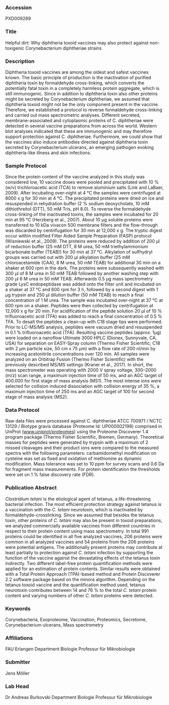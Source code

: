 ### Accession
PXD009289

### Title
Helpful dirt: Why diphtheria toxoid vaccines may also protect against non-toxigenic Corynebacterium diphtheriae strains

### Description
Diphtheria toxoid vaccines are among the oldest and safest vaccines known. The basic principle of production is the inactivation of purified diphtheria toxin by formaldehyde cross-linking, which converts the potentially fatal toxin in a completely harmless protein aggregate, which is still immunogenic. Since in addition to diphtheria toxin also other proteins might be secreted by Corynebacterium diphtheriae, we assumed that diphtheria toxoid might not be the only component present in the vaccine. Therefore, we established a protocol to reverse formaldehyde cross-linking and carried out mass spectrometric analyses. Different secreted, membrane-associated and cytoplasmic proteins of C. diphtheriae were detected in several vaccine preparations from across the world. Western blot analyses indicated that these are immunogenic and may therefore support protection against C. diphtheriae. Furthermore, we could show that the vaccines also induce antibodies directed against diphtheria toxin secreted by Corynebacterium ulcerans, an emerging pathogen evoking diphtheria-like illness and skin infections.

### Sample Protocol
Since the protein content of the vaccine analyzed in this study was considered low, 10 vaccine doses were pooled and precipitated with 10 % (w/v) trichloroacetic acid (TCA) to remove aluminium salts (Link and LaBaer, 2009). After incubating over-night at 4 °C the samples were centrifuged at 8000 x g for 30 min at 4 °C. The precipitated proteins were dried on ice and resuspended in rehydration buffer (2 % sodium deoxycholate, 10 mM dithiothreitol (DTT), 50 mM Tris, pH 8.0). To reverse the formaldehyde cross-linking of the inactivated toxins, the samples were incubated for 20 min at 95 °C (Herzberg et al., 2007). About 10 µg soluble proteins were transferred to 10 kDa vivacon 500 membrane filters and the flow-through was discarded by centrifugation for 30 min at 12,000 x g. The tryptic digest occur within modified Filter Aided Sample Preparation (FASP) protocol (Wisniewski et al., 2009). The proteins were reduced by addition of 200 µl of reduction buffer (25 mM DTT, 8 M urea, 50 mM triethylammonium bicarbonate buffer (TEAB)) for 30 min at 37 °C. Alkylation of sulfhydryl groups was carried out with 200 µl alkylation buffer (25 mM chloroacetamide (CAA), 8 M urea, 50 mM TEAB) for additional 30 min on a shaker at 600 rpm in the dark. The proteins were subsequently washed with 300 µl of 8 M urea in 50 mM TEAB followed by another washing step with 200 µl 6 M urea in 50 mM TEAB. Afterwards 0.5 µg mass spectrometry grade LysC endopeptidase was added onto the filter unit and incubated on a shaker at 37 °C and 600 rpm for 3 h, followed by a second digest with 1 µg trypsin and 250 µl dilution buffer (50 mM TEAB) to reach a final concentration of 1 M urea. The sample was incubated over-night at 37 °C at 600 rpm on a shaker. Peptides were then collected by centrifugation at 12,000 x g for 20 min. For acidification of the peptide solution 20 µl of 10 % trifluoroacetic acid (TFA) was added to reach a final concentration of 0.5 % TFA. To desalt the peptides a clean-up with C18 stage tips were performed. Prior to LC-MS/MS analysis, peptides were vacuum dried and resuspended in 0.1 % trifluoroacetic acid (TFA). Resulting vaccine peptides (approx. 1µg) were loaded on a nanoflow Ultimate 3000 HPLC (Dionex, Sunnyvale, CA, USA) for separation on EASY-Spray column (Thermo Fisher Scientific; C18 with 2 μm particle size, 50 cm x 75 μm) with a flow rate of 200 nl/min by increasing acetonitrile concentrations over 120 min. All samples were analyzed on an Orbitrap Fusion (Thermo Fisher Scientific) with the previously described MS/MS settings (Kraner et al., 2017). In short, the mass spectrometer was operating with 2000 V spray voltage, 300–2000 (m/z) scan range, a maximum injection time of 50 ms, and an AGC target of 400.000 for first stage of mass analysis (MS1). The most intense ions were selected for collision induced dissociation with collision energy of 35 %, a maximum injection time of 250 ms and an AGC target of 100 for second stage of mass analysis (MS2).

### Data Protocol
Raw data files were processed against C. diphtheriae ATCC 700971 / NCTC 13129 / Biotype gravis database (Proteome Id: UP000002198) comprised in UniProt (www.uniprot/proteomes) using the Proteome Discoverer 1.4 program package (Thermo Fisher Scientific, Bremen, Germany). Theoretical masses for peptides were generated by trypsin with a maximum of 2 missed cleavages and their product ions were compared to the measured spectra with the following parameters: carbamidomethyl modification on cysteine was set as fixed and oxidation of methionine as dynamic modification. Mass tolerance was set to 10 ppm for survey scans and 0.6 Da for fragment mass measurements. For protein identification the thresholds were set on 1 % false discovery rate (FDR).

### Publication Abstract
<i>Clostridium tetani</i> is the etiological agent of tetanus, a life-threatening bacterial infection. The most efficient protection strategy against tetanus is a vaccination with the <i>C. tetani</i> neurotoxin, which is inactivated by formaldehyde-crosslinking. Since we assumed that besides the tetanus toxin, other proteins of <i>C. tetani</i> may also be present in toxoid preparations, we analyzed commercially available vaccines from different countries in respect to their protein content using mass spectrometry. In total 991 proteins could be identified in all five analyzed vaccines, 206 proteins were common in all analyzed vaccines and 54 proteins from the 206 proteins were potential antigens. The additionally present proteins may contribute at least partially to protection against <i>C. tetani</i> infection by supporting the function of the vaccine against the devastating effects of the tetanus toxin indirectly. Two different label-free protein quantification methods were applied for an estimation of protein contents. Similar results were obtained with a Total Protein Approach (TPA)-based method and Protein Discoverer 2.2 software package based on the minora algorithm. Depending on the tetanus toxoid vaccine and the quantification method used, tetanus neurotoxin contributes between 14 and 76 % to the total <i>C. tetani</i> protein content and varying numbers of other <i>C. tetani</i> proteins were detected.

### Keywords
Corynebacteria, Exoproteome, Vaccination, Proteomics, Secretome, Corynebacterium ulcerans, Mass spectrometry

### Affiliations
FAU Erlangen
Department Biologie Professur für Mikrobiologie

### Submitter
Jens Möller

### Lab Head
Dr Andreas Burkovski
Department Biologie Professur für Mikrobiologie


